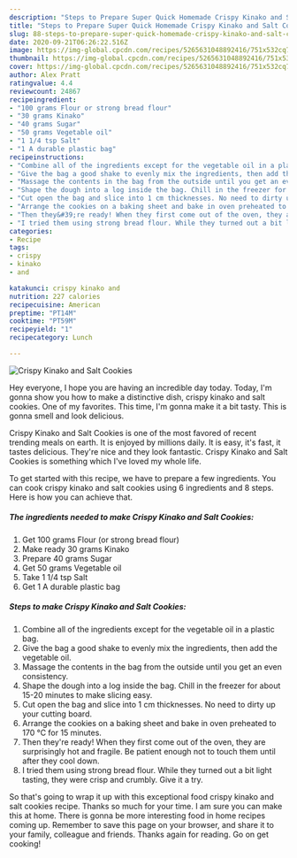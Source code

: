 ```yaml
---
description: "Steps to Prepare Super Quick Homemade Crispy Kinako and Salt Cookies"
title: "Steps to Prepare Super Quick Homemade Crispy Kinako and Salt Cookies"
slug: 88-steps-to-prepare-super-quick-homemade-crispy-kinako-and-salt-cookies
date: 2020-09-21T06:26:22.516Z
image: https://img-global.cpcdn.com/recipes/5265631048892416/751x532cq70/crispy-kinako-and-salt-cookies-recipe-main-photo.jpg
thumbnail: https://img-global.cpcdn.com/recipes/5265631048892416/751x532cq70/crispy-kinako-and-salt-cookies-recipe-main-photo.jpg
cover: https://img-global.cpcdn.com/recipes/5265631048892416/751x532cq70/crispy-kinako-and-salt-cookies-recipe-main-photo.jpg
author: Alex Pratt
ratingvalue: 4.4
reviewcount: 24867
recipeingredient:
- "100 grams Flour or strong bread flour"
- "30 grams Kinako"
- "40 grams Sugar"
- "50 grams Vegetable oil"
- "1 1/4 tsp Salt"
- "1 A durable plastic bag"
recipeinstructions:
- "Combine all of the ingredients except for the vegetable oil in a plastic bag."
- "Give the bag a good shake to evenly mix the ingredients, then add the vegetable oil."
- "Massage the contents in the bag from the outside until you get an even consistency."
- "Shape the dough into a log inside the bag. Chill in the freezer for about 15-20 minutes to make slicing easy."
- "Cut open the bag and slice into 1 cm thicknesses. No need to dirty up your cutting board."
- "Arrange the cookies on a baking sheet and bake in oven preheated to 170 ℃ for 15 minutes."
- "Then they&#39;re ready! When they first come out of the oven, they are surprisingly hot and fragile. Be patient enough not to touch them until after they cool down."
- "I tried them using strong bread flour. While they turned out a bit light tasting, they were crisp and crumbly. Give it a try."
categories:
- Recipe
tags:
- crispy
- kinako
- and

katakunci: crispy kinako and 
nutrition: 227 calories
recipecuisine: American
preptime: "PT14M"
cooktime: "PT59M"
recipeyield: "1"
recipecategory: Lunch

---
```



![Crispy Kinako and Salt Cookies](https://img-global.cpcdn.com/recipes/5265631048892416/751x532cq70/crispy-kinako-and-salt-cookies-recipe-main-photo.jpg)

Hey everyone, I hope you are having an incredible day today. Today, I'm gonna show you how to make a distinctive dish, crispy kinako and salt cookies. One of my favorites. This time, I'm gonna make it a bit tasty. This is gonna smell and look delicious.



Crispy Kinako and Salt Cookies is one of the most favored of recent trending meals on earth. It is enjoyed by millions daily. It is easy, it's fast, it tastes delicious. They're nice and they look fantastic. Crispy Kinako and Salt Cookies is something which I've loved my whole life.


To get started with this recipe, we have to prepare a few ingredients. You can cook crispy kinako and salt cookies using 6 ingredients and 8 steps. Here is how you can achieve that.

<!--inarticleads1-->

##### The ingredients needed to make Crispy Kinako and Salt Cookies:

1. Get 100 grams Flour (or strong bread flour)
1. Make ready 30 grams Kinako
1. Prepare 40 grams Sugar
1. Get 50 grams Vegetable oil
1. Take 1 1/4 tsp Salt
1. Get 1 A durable plastic bag




<!--inarticleads2-->

##### Steps to make Crispy Kinako and Salt Cookies:

1. Combine all of the ingredients except for the vegetable oil in a plastic bag.
1. Give the bag a good shake to evenly mix the ingredients, then add the vegetable oil.
1. Massage the contents in the bag from the outside until you get an even consistency.
1. Shape the dough into a log inside the bag. Chill in the freezer for about 15-20 minutes to make slicing easy.
1. Cut open the bag and slice into 1 cm thicknesses. No need to dirty up your cutting board.
1. Arrange the cookies on a baking sheet and bake in oven preheated to 170 ℃ for 15 minutes.
1. Then they&#39;re ready! When they first come out of the oven, they are surprisingly hot and fragile. Be patient enough not to touch them until after they cool down.
1. I tried them using strong bread flour. While they turned out a bit light tasting, they were crisp and crumbly. Give it a try.




So that's going to wrap it up with this exceptional food crispy kinako and salt cookies recipe. Thanks so much for your time. I am sure you can make this at home. There is gonna be more interesting food in home recipes coming up. Remember to save this page on your browser, and share it to your family, colleague and friends. Thanks again for reading. Go on get cooking!
